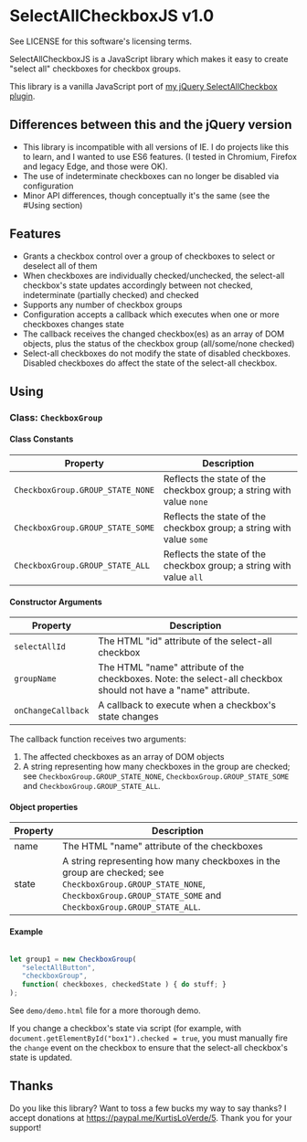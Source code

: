 SelectAllCheckboxJS v1.0
========================

See LICENSE for this software's licensing terms.

SelectAllCheckboxJS is a JavaScript library which makes it easy to create "select all" checkboxes for checkbox groups.

This library is a vanilla JavaScript port of [my jQuery SelectAllCheckbox plugin](https://www.github.com/kloverde/jquery-SelectAllCheckbox).


## Differences between this and the jQuery version

* This library is incompatible with all versions of IE.  I do projects like this to learn, and I wanted to use ES6 features.  (I tested in Chromium, Firefox and legacy Edge, and those were OK).
* The use of indeterminate checkboxes can no longer be disabled via configuration
* Minor API differences, though conceptually it's the same (see the #Using section)

## Features

* Grants a checkbox control over a group of checkboxes to select or deselect all of them
* When checkboxes are individually checked/unchecked, the select-all checkbox's state updates accordingly between not checked, indeterminate (partially checked) and checked
* Supports any number of checkbox groups
* Configuration accepts a callback which executes when one or more checkboxes changes state
* The callback receives the changed checkbox(es) as an array of DOM objects, plus the status of the checkbox group (all/some/none checked)
* Select-all checkboxes do not modify the state of disabled checkboxes.  Disabled checkboxes do affect the state of the select-all checkbox.


## Using

### Class:  `CheckboxGroup`

#### Class Constants

| Property | Description |
| ----------------- | ----------------------------------------|
| `CheckboxGroup.GROUP_STATE_NONE` | Reflects the state of the checkbox group; a string with value `none` |
| `CheckboxGroup.GROUP_STATE_SOME` | Reflects the state of the checkbox group; a string with value `some` |
| `CheckboxGroup.GROUP_STATE_ALL` | Reflects the state of the checkbox group; a string with value `all` |

#### Constructor Arguments

| Property | Description |
| ----------------- | --------------------------------------------------------------------------------------------------------------------------- |
| `selectAllId` | The HTML "id" attribute of the select-all checkbox |
| `groupName` | The HTML "name" attribute of the checkboxes.  Note:  the select-all checkbox should not have a "name" attribute. |
| `onChangeCallback` | A callback to execute when a checkbox's state changes |


The callback function receives two arguments:

1.  The affected checkboxes as an array of DOM objects
2.  A string representing how many checkboxes in the group are checked; see `CheckboxGroup.GROUP_STATE_NONE`, `CheckboxGroup.GROUP_STATE_SOME` and `CheckboxGroup.GROUP_STATE_ALL`.

#### Object properties

| Property | Description |
| ----------------- | ----------------------------------------|
| name | The HTML "name" attribute of the checkboxes |
| state | A string representing how many checkboxes in the group are checked; see `CheckboxGroup.GROUP_STATE_NONE`, `CheckboxGroup.GROUP_STATE_SOME` and `CheckboxGroup.GROUP_STATE_ALL`. |

#### Example

```javascript

let group1 = new CheckboxGroup(
   "selectAllButton",
   "checkboxGroup",
   function( checkboxes, checkedState ) { do stuff; }
);

```

See `demo/demo.html` file for a more thorough demo.

If you change a checkbox's state via script (for example, with `document.getElementById("box1").checked = true`, you must manually fire the `change` event on the checkbox to ensure that the select-all checkbox's state is updated.


## Thanks

Do you like this library?  Want to toss a few bucks my way to say thanks?  I accept donations at https://paypal.me/KurtisLoVerde/5.  Thank you for your support!
